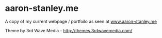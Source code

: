 # aaron-stanley.me
A copy of my current webpage / portfoilo as seen at www.aaron-stanley.me

Theme by 3rd Wave Media - http://themes.3rdwavemedia.com/
